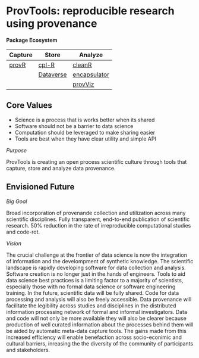 # ProvTools: reproducible research using provenance

**Package Ecosystem**

|Capture| Store    |   Analyze  |
|-------|----------|------------|
|[provR](https://github.com/ProvTools/provR)  |[cpl-R](https://github.com/ProvTools/cpl-R)     |[cleanR](https://github.com/ProvTools/cleanR)      |
|       |[Dataverse](http://dataverse.org) |[encapsulator](https://github.com/ProvTools/encapsulator)|
|       |          |[provViz](https://github.com/ProvTools/provViz)     |


## Core Values
- Science is a process that is works better when its shared
- Software should not be a barrier to data science
- Computation should be leveraged to make sharing easier
- Tools are best when they have clear utility and simple API

*Purpose*

ProvTools is creating an open process scientific culture through
tools that capture, store and analyze data provenance. 


## Envisioned Future
*Big Goal*

Broad incorporation of provenande collection and utilization across
many scientific disciplines. Fully transparent, end-to-end publication
of scientific research. 50% reduction in the rate of irreproducible
computational studies and code-rot.

*Vision*

The crucial challenge at the frontier of data science is now the
integration of information and the develompment of synthetic
knowledge. The scientific landscape is rapidly developing software for
data collection and analysis. Software creation is no longer just in
the hands of engineers. Tools to aid data science best practices is a
limiting factor to a majority of scientists, especially those with no
formal data science or software engineering training. In the future,
scientific data will be fully shared. Code for data processing and
analysis will also be freely accessible. Data provenance will
facilitate the legibility across studies and disciplines in the
distributed information processing network of formal and informal
investigators. Data and code will not only be more available they will
also be clearer because production of well curated information about
the processes behind them will be aided by automatic meta-data capture
tools. The gains made from this increased efficiency will enable
benefaction across socio-econimic and cultural barriers, inreasing the
the diversity of the community of participants and stakeholders. 



